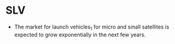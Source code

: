 # SLV
* The market for launch vehicles<sub>1</sub> for micro and small satellites is expected to grow exponentially in the next few years.
